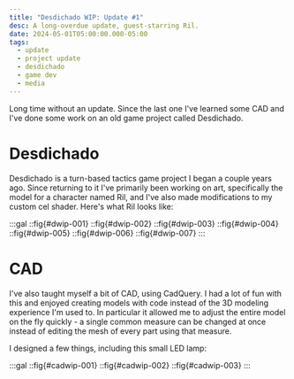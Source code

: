 ```yaml
---
title: "Desdichado WIP: Update #1"
desc: A long-overdue update, guest-starring Ril.
date: 2024-05-01T05:00:00.000-05:00
tags:
  - update
  - project update
  - desdichado
  - game dev
  - media
---
```


Long time without an update. Since the last one I've learned some CAD and I've
done some work on an old game project called Desdichado.

# Desdichado

Desdichado is a turn-based tactics game project I began a couple years ago.
Since returning to it I've primarily been working on art, specifically the model
for a character named Ril, and I've also made modifications to my custom cel
shader. Here's what Ril looks like:

:::gal
::fig{#dwip-001}
::fig{#dwip-002}
::fig{#dwip-003}
::fig{#dwip-004}
::fig{#dwip-005}
::fig{#dwip-006}
::fig{#dwip-007}
:::

# CAD

I've also taught myself a bit of CAD, using CadQuery. I had a lot of fun with
this and enjoyed creating models with code instead of the 3D modeling experience
I'm used to. In particular it allowed me to adjust the entire model on the fly
quickly - a single common measure can be changed at once instead of editing the
mesh of every part using that measure.

I designed a few things, including this small LED lamp:

:::gal
::fig{#cadwip-001}
::fig{#cadwip-002}
::fig{#cadwip-003}
:::
